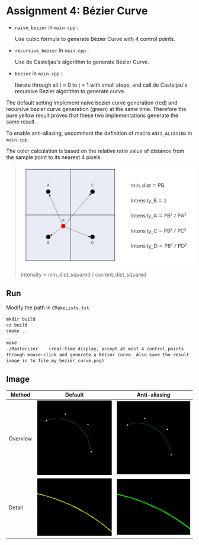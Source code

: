 # Assignment 4: Bézier Curve

* `naive_bezier` in `main.cpp` :

  Use cubic formula to generate Bézier Curve with 4 control points. 
  
* `recursive_bezier` in `main.cpp` :

  Use de Casteljau's algorithm to generate Bézier Curve.
  
* `bezier` in `main.cpp` :

  Iterate through all t = 0 to t = 1 with small steps, and call de Casteljau's recursive Bezier algorithm to generate curve.



The default setting implement naive bezier curve generation (red) and recursive bezier curve generation (green) at the same time. Therefore the pure yellow result proves that these two implementations generate the same result. 



To enable anti-aliasing, uncomment the definition of macro `ANTI_ALIASING` in `main.cpp`.



The color calculation is based on the relative ratio value of distance from the sample point to its nearest 4 pixels.

> ![color_intensity](image/color_intensity.png)
>
> intensity = min_dist_squared / current_dist_squared



## Run

Modify the path in `CMakeLists.txt`

```
mkdir build
cd build
cmake ..

make
./Rasterizer	(real-time display, accept at most 4 control points through mouse-click and generate a Bézier curve. Also save the result image in to file my_bezier_curve.png)
```



## Image



| Method   | Default                                                      | Anti-aliasing                                                |
| -------- | ------------------------------------------------------------ | ------------------------------------------------------------ |
| Overview | ![bezier_curve_without_anti_aliasing](image/bezier_curve_without_anti_aliasing.png) | ![bezier_curve_with_anti_aliasing](image/bezier_curve_with_anti_aliasing.png) |
| Detail   | ![bezier_curve_without_anti_aliasing_detail](image/bezier_curve_without_anti_aliasing_detail.png) | ![bezier_curve_with_anti_aliasing_detail](image/bezier_curve_with_anti_aliasing_detail.png) |

